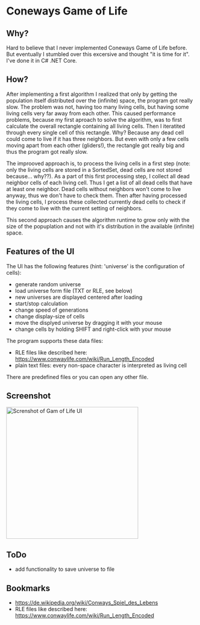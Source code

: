 # Coneways Game of Life

## Why?

Hard to believe that I never implemented Coneways Game of Life before. But eventually I stumbled over this excersive and thought "it is time for it". I've done it in C# .NET Core.

## How?

After implementing a first algorithm I realized that only by getting the population itself distributed over the (infinite) space, the program got really slow. The problem was not, having too many living cells, but having some living cells very far away from each other. This caused performance problems, because my first aproach to solve the algorithm, was to first calculate the overall rectangle containing all living cells. Then I iteratited through every single cell of this rectangle. Why? Because any dead cell could come to live if it has three neighbors. But even with only a few cells moving apart from each other (gliders!), the rectangle got really big and thus the program got really slow.

The improoved approach is, to process the living cells in a first step (note: only the living cells are stored in a SortedSet, dead cells are not stored because... why??). As a part of this first processing step, I collect all dead neighbor cells of each living cell. Thus I get a list of all dead cells that have at least one neighbor. Dead cells without neighbors won't come to live anyway, thus we don't have to check them. Then after having processed the living cells, I process these collected currently dead cells to check if they come to live with the current setting of neighbors. 

This second approach causes the algorithm runtime to grow only with the size of the popuplation and not with it's distribution in the available (infinite) space.

## Features of the UI

The UI has the following features (hint: 'universe' is the configuration of cells):

- generate random universe
- load universe form file (TXT or RLE, see below)
- new universes are displayed centered after loading
- start/stop calculation
- change speed of generations
- change display-size of cells
- move the displyed universe by dragging it with your mouse
- change cells by holding SHIFT and right-click with your mouse

The program supports these data files:

- RLE files like described here: https://www.conwaylife.com/wiki/Run_Length_Encoded 
- plain text files: every non-space character is interpreted as living cell

There are predefined files or you can open any other file.

## Screenshot

<img alt="Screnshot of Gam of Life UI" src="https://github.com/ulfk/game-of-life/blob/main/screenshot.png" width="350px"/>

## ToDo

- add functionality to save universe to file

## Bookmarks

- https://de.wikipedia.org/wiki/Conways_Spiel_des_Lebens
- RLE files like described here: https://www.conwaylife.com/wiki/Run_Length_Encoded 

